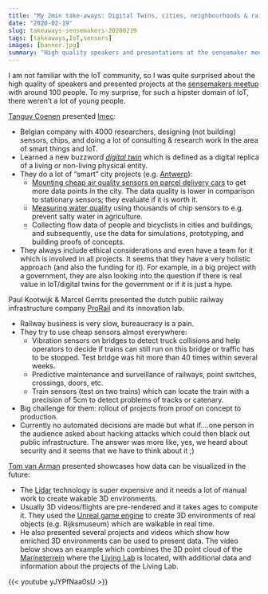 ```yaml
---
title: "My 2min take-aways: Digital Twins, cities, neighbourhoods & rail infrastructure"
date: "2020-02-19"
slug: takeaways-sensemakers-20200219
tags: [takeaways,IoT,sensors]
images: [banner.jpg]
summary: "High quality speakers and presentations at the sensemaker meetup about smart city projects, smart railway infrastructure and predictive maintenance, and new ways of visualizing data in wakable 3D environments."
---
```


I am not familiar with the IoT community, so I was quite surprised about the high quality of speakers and presented projects at the [sensemakers meetup](https://www.meetup.com/sensemakersams/events/xgqtlrybcdbzb/) with around 100 people. To my surprise, for such a hipster domain of IoT, there weren’t a lot of young people.

[Tanguy Coenen](https://twitter.com/tanguycoenen) presented  [Imec](https://www.imec-int.com/):
* Belgian company with 4000 researchers, designing (not building) sensors, chips, and doing a lot of consulting & research work in the area of smart things and IoT.
* Learned a new buzzword [*digital twin*](https://en.wikipedia.org/wiki/Digital_twin) which is defined as a digital replica of a living or non-living physical entity.
* They do a lot of “smart” city projects (e.g. [Antwerp](https://www.imeccityofthings.be)):
  * [Mounting cheap air quality sensors on parcel delivery cars](https://www.imeccityofthings.be/en/projecten/bel-air) to get more data points in the city. The data quality is lower in comparison to stationary sensors; they evaluate if it is worth it.
  * [Measuring water quality](https://www.imec-int.com/en/articles/internet-of-water-to-tackle-growing-water-risks) using thousands of chip sensors to e.g. prevent salty water in agriculture.
  * Collecting flow data of people and bicyclists in cities and buildings, and subsequently, use the data for simulations, prototyping, and building proofs of concepts.
* They always include ethical considerations and even have a team for it which is involved in all projects. It seems that they have a very holistic approach (and also the funding for it). For example, in a big project with a government, they are also looking into the question if there is real value in IoT/digital twins for the government or if it is just a hype.

Paul Kootwijk & Marcel Gerrits presented the dutch public railway infrastructure company [ProRail](https://www.prorail.nl/) and its innovation lab.
* Railway business is very slow, bureaucracy is a pain.
* They try to use cheap sensors almost everywhere:
  * Vibration sensors on bridges to detect truck collisions and help operators to decide if trains can still run on this bridge or traffic has to be stopped. Test bridge was hit more than 40 times within several weeks.
  * Predictive maintenance and surveillance of railways, point switches, crossings, doors, etc.
  * Train sensors (test on two trains) which can locate the train with a precision of 5cm to detect problems of tracks or catenary.
* Big challenge for them: rollout of projects from proof on concept to production.
* Currently no automated decisions are made but what if....one person in the audience asked about hacking attacks which could then black out public infrastructure. The answer was more like, yes, we heard about security and it seems that we have to think about it ;)


[Tom van Arman](https://twitter.com/tomvanarman) presented showcases how data can be visualized in the future:
* The [Lidar](https://en.wikipedia.org/wiki/Lidar) technology is super expensive and it needs a lot of manual work to create wakable 3D environments.
* Usually 3D videos/flights are pre-rendered and it takes ages to compute it. They used the [Unreal game engine](https://en.wikipedia.org/wiki/Unreal_Engine) to create 3D environments of real objects (e.g. Rijksmuseum) which are walkable in real time.
* He also presented several projects and videos which show how enriched 3D environments can be used to present data. The video below shows an example which combines the 3D point cloud of the [Marineterrein](https://www.marineterrein.nl/) where the [Living Lab](https://www.living-lab.nl/) is located, with additional data and information about the projects of the Living Lab.

{{< youtube yJYPfNaa0sU >}}





















